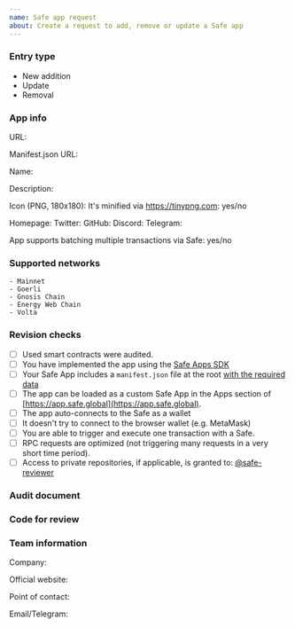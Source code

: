 ```yaml
---
name: Safe app request
about: Create a request to add, remove or update a Safe app
---
```


<!--
## ‼️ New submission proccess
Please note that from 🗓️ **01.01.24**, new Safe App submissions will first have to go through a [new pre-assessment form](https://forms.gle/PcDcaVx715LKrrQs8).

Do not create GitHub issues directly without submitting that from, otherwise they will not be accepted. Thank you!

---

BEFORE SUBMITTING:
    1. Please search to make sure this request has not been opened already
    2. Please make sure that you followed the instructions [in the README](https://github.com/5afe/safe-apps-list/blob/main/README.md)
    3. Your app is available on production chains and is production ready.
-->

### Entry type
<!--
delete those that don't apply
-->
   - New addition
   - Update
   - Removal

### App info

URL:

Manifest.json URL:

Name:

Description:

Icon (PNG, 180x180):
It's minified via https://tinypng.com: yes/no

Homepage:
Twitter:
GitHub:
Discord:
Telegram:

App supports batching multiple transactions via Safe: yes/no

### Supported networks
<!--
This field is optional, except when adding a new app. An app can be compatible with one or many networks.
Just list the ones that are compatible.
-->
    - Mainnet
    - Goerli
    - Gnosis Chain
    - Energy Web Chain
    - Volta

### Revision checks
<!--
Please tell us if you did any of these checks
-->
 - [ ] Used smart contracts were audited.
 - [ ] You have implemented the app using the [Safe Apps SDK](https://github.com/safe-global/safe-apps-sdk)
 - [ ] Your Safe App includes a `manifest.json` file at the root [with the required data](https://github.com/5afe/safe-apps-list/blob/main/README.md)
 - [ ] The app can be loaded as a custom Safe App in the Apps section of [https://app.safe.global](https://app.safe.global).
 - [ ] The app auto-connects to the Safe as a wallet
 - [ ] It doesn't try to connect to the browser wallet (e.g. MetaMask)
 - [ ] You are able to trigger and execute one transaction with a Safe.
 - [ ] RPC requests are optimized (not triggering many requests in a very short time period).
 - [ ] Access to private repositories, if applicable, is granted to: [@safe-reviewer](https://github.com/safe-reviewer)

### Audit document
<!--
Link to smart contracts audit.
-->

### Code for review
<!--
Link to git repository where the app is published.
-->

### Team information

Company:

Official website:

Point of contact:

Email/Telegram:
